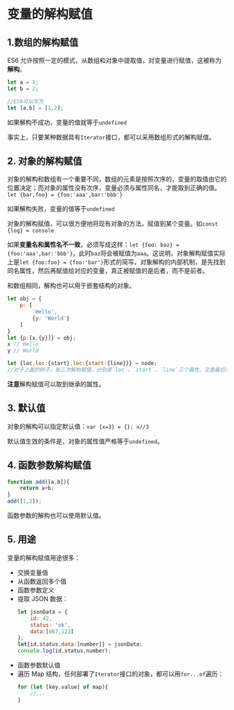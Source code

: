 # 变量的解构赋值

## 1.数组的解构赋值

ES6 允许按照一定的模式，从数组和对象中提取值，对变量进行赋值，这被称为**解构**。
```js
let a = 1;
let b = 2;

//ES6可以写为
let [a,b] = [1,2];
```
如果解构不成功，变量的值就等于`undefined`

事实上，只要某种数据具有`Iterator`接口，都可以采用数组形式的解构赋值。

## 2. 对象的解构赋值

对象的解构和数组有一个重要不同，数组的元素是按照次序的，变量的取值由它的位置决定；而对象的属性没有次序，变量必须与属性同名，才能取到正确的值。`let {bar,foo} = {foo:'aaa',bar:'bbb'}`

如果解构失败，变量的值等于`undefined`

对象的解构赋值，可以很方便地将现有对象的方法，赋值到某个变量。如`const {log} = console`

如果**变量名和属性名不一致**，必须写成这样：`let {foo: baz} = {foo:'aaa',bar:'bbb'}`，此时`baz`将会被赋值为`aaa`。这说明，对象解构赋值实际上是`let {foo:foo} = {foo:'bar'}`形式的简写，对象解构的内部机制，是先找到同名属性，然后再赋值给对应的变量，真正被赋值的是后者，而不是前者。

和数组相同，解构也可以用于嵌套结构的对象。
```js
let obj = {
	p: [
		'Hello',
		{y: 'World'}
	]
}
let {p:[x,{y}]} = obj;
x // Hello
y // World

let {loc,loc:{start},loc:{start:{line}}} = node;
//对于上面的例子，有三次解构赋值，分别是`loc`、`start`、`line`三个属性。注意最后对`line`的解构赋值中，只有`line`是变量，而`loc`和`start`都是模式，不是变量
```

**注意**解构赋值可以取到继承的属性。

## 3. 默认值
对象的解构可以指定默认值：`var {x=3} = {}; x//3`

默认值生效的条件是，对象的属性值严格等于`undefined`。

## 4. 函数参数解构赋值

```js
function add([a,b]){
	return a+b;
}
add([1,2]);
```

函数参数的解构也可以使用默认值。

## 5. 用途

变量的解构赋值用途很多：
- 交换变量值
- 从函数返回多个值
- 函数参数定义
- 提取 JSON 数据：
	```js
	let jsonData = {
		id: 42,
		status: 'ok',
		data:[867,123]
	};
	let{id,status,data:[number]} = jsonData;
	console.log(id,status,number);
	```
- 函数参数默认值
- 遍历 Map 结构，任何部署了`Iterator`接口的对象，都可以用`for...of`遍历：
	```js
	for (let [key,value] of map){
		//...
	}
	```